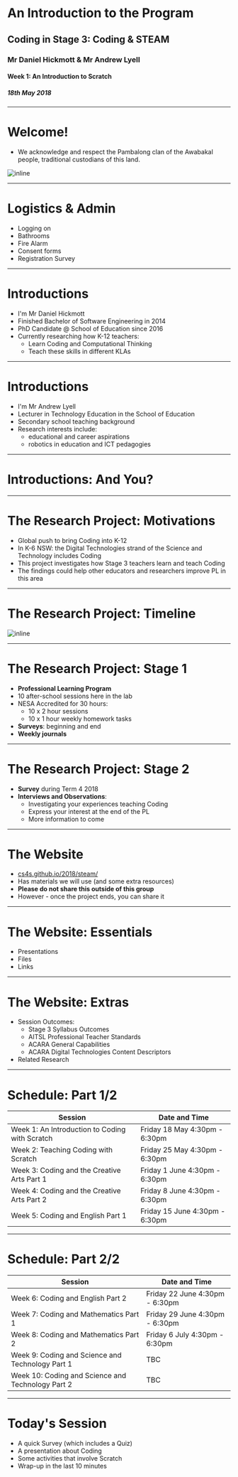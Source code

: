 # An Introduction to the Program

## Coding in Stage 3: Coding & STEAM

### Mr Daniel Hickmott & Mr Andrew Lyell

#### Week 1: An Introduction to Scratch

##### 18th May 2018

---

# Welcome!

- We acknowledge and respect the Pambalong clan of the Awabakal people, traditional custodians of this land.

![inline](https://cs4s.github.io/2018/common/presentations/intro_to_research/this_land.png)

---

# Logistics & Admin

- Logging on
- Bathrooms
- Fire Alarm
- Consent forms
- Registration Survey

---

# Introductions

- I'm Mr Daniel Hickmott
- Finished Bachelor of Software Engineering in 2014
- PhD Candidate @ School of Education since 2016
- Currently researching how K-12 teachers:
	- Learn Coding and Computational Thinking
	- Teach these skills in different KLAs

---

# Introductions

- I'm Mr Andrew Lyell
- Lecturer in Technology Education in the School of Education
- Secondary school teaching background
- Research interests include:
	- educational and career aspirations
	- robotics in education and ICT pedagogies

---

# Introductions: **And You?**

---

# The Research Project: Motivations

- Global push to bring Coding into K-12
- In K-6 NSW: the Digital Technologies strand of the Science and Technology includes Coding
- This project investigates how Stage 3 teachers learn and teach Coding
- The findings could help other educators and researchers improve PL in this area

---

# The Research Project: Timeline

![inline](https://cs4s.github.io/2018/common/presentations/intro_to_research/timeline.png)

---

# The Research Project: Stage 1

- **Professional Learning Program**
- 10 after-school sessions here in the lab
- NESA Accredited for 30 hours:
	- 10 x 2 hour sessions
	- 10 x 1 hour weekly homework tasks 
- **Surveys**: beginning and end
- **Weekly journals**

---

# The Research Project: Stage 2

- **Survey** during Term 4 2018
- **Interviews and Observations**:
	- Investigating your experiences teaching Coding 
	- Express your interest at the end of the PL
	- More information to come

---

# The Website

- [cs4s.github.io/2018/steam/](cs4s.github.io/2018/maths/)
- Has materials we will use (and some extra resources)
- **Please do not share this outside of this group**
- However - once the project ends, you can share it

---

# The Website: Essentials

- Presentations
- Files
- Links

---

# The Website: Extras

- Session Outcomes:
	- Stage 3 Syllabus Outcomes
	- AITSL Professional Teacher Standards
	- ACARA General Capabilities
	- ACARA Digital Technologies Content Descriptors 
- Related Research

---

# Schedule: Part 1/2

Session                                        |  Date and Time
------------------------------------------------|----------------------------------
Week 1: An Introduction to Coding with Scratch  |  Friday 18 May 4:30pm - 6:30pm
Week 2: Teaching Coding with Scratch            |  Friday 25 May 4:30pm - 6:30pm
Week 3: Coding and the Creative Arts Part 1     |  Friday 1 June 4:30pm - 6:30pm
Week 4: Coding and the Creative Arts Part 2     |  Friday 8 June 4:30pm - 6:30pm
Week 5: Coding and English Part 1               |  Friday 15 June 4:30pm - 6:30pm


---

# Schedule: Part 2/2

Session                                           |  Date and Time
---------------------------------------------------|----------------------------------
Week 6: Coding and English Part 2                  |  Friday 22 June 4:30pm - 6:30pm
Week 7: Coding and Mathematics Part 1              |  Friday 29 June 4:30pm - 6:30pm
Week 8: Coding and Mathematics Part 2              |  Friday 6 July 4:30pm - 6:30pm
Week 9: Coding and Science and Technology Part 1   |  TBC
Week 10: Coding and Science and Technology Part 2  |  TBC


---

# Today's Session

- A quick Survey (which includes a Quiz)
- A presentation about Coding
- Some activities that involve Scratch
- Wrap-up in the last 10 minutes









